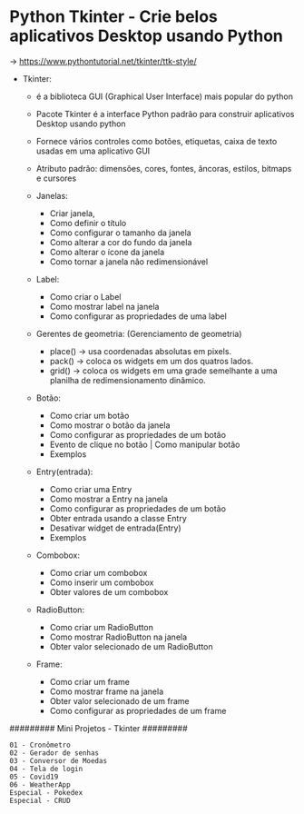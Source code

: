 # Python Tkinter - Crie belos aplicativos Desktop usando Python 

-> https://www.pythontutorial.net/tkinter/ttk-style/

- Tkinter:
    - é a biblioteca GUI (Graphical User Interface) mais popular do python
    - Pacote Tkinter é a interface Python padrão para construir aplicativos Desktop usando python
    - Fornece vários controles como botões, etiquetas, caixa de texto usadas em uma aplicativo GUI
    - Atributo padrão: dimensões, cores, fontes, âncoras, estilos, bitmaps e cursores

    - Janelas:
        - Criar janela,
        - Como definir o título
        - Como configurar o tamanho da janela
        - Como alterar a cor do fundo da janela
        - Como alterar o ícone da janela
        - Como tornar a janela não redimensionável

    - Label:
        - Como criar o Label
        - Como mostrar label na janela
        - Como configurar as propriedades de uma label
       
    
    - Gerentes de geometria: (Gerenciamento de geometria)
        - place() -> usa coordenadas absolutas em pixels.
        - pack() -> coloca os widgets em um dos quatros lados.
        - grid() -> coloca os widgets em uma grade semelhante a uma planilha de redimensionamento dinâmico.

    - Botão:
        - Como criar um botão
        - Como mostrar o botão da janela
        - Como configurar as propriedades de um botão
        - Evento de clique no botão | Como manipular botão
        - Exemplos

    - Entry(entrada):
        - Como criar uma Entry
        - Como mostrar a Entry na janela
        - Como configurar as propriedades de um botão
        - Obter entrada usando a classe Entry
        - Desativar widget de entrada(Entry)
        - Exemplos

    - Combobox:
        - Como criar um combobox
        - Como inserir um combobox
        - Obter valores de um combobox

    - RadioButton:
        - Como criar um RadioButton
        - Como mostrar RadioButton na janela
        - Obter valor selecionado de um RadioButton

    - Frame:
        - Como criar um frame
        - Como mostrar frame na janela
        - Obter valor selecionado de um frame
        - Como configurar as propriedades de um frame
        


######### Mini Projetos - Tkinter #########

    01 - Cronômetro
    02 - Gerador de senhas
    03 - Conversor de Moedas
    04 - Tela de login
    05 - Covid19
    06 - WeatherApp
    Especial - Pokedex
    Especial - CRUD
            